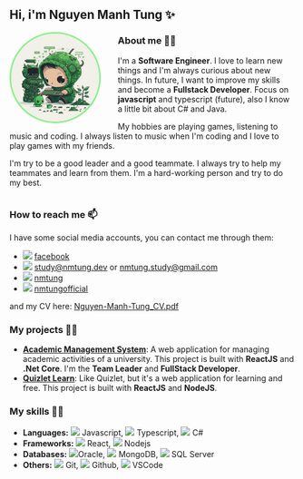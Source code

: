 ## Hi, i'm **Nguyen Manh Tung** ✨

<img align='left' src="./images/Tng_green_illustrations_technology_programmer_cute_4k_white_bac_11a5aedb-e558-441f-a5d6-337c5f46a9f6.png" style="border-radius: 1000px; margin-right: 30px; border: 3px lightgreen solid" width="155">

### About me 🙋‍♂️

I'm a **Software Engineer**. I love to learn new things and I'm always curious about new things. In future, I want to improve my skills and become a **Fullstack Developer**. Focus on **javascript** and typescript (future), also I know a little bit about C# and Java.

My hobbies are playing games, listening to music and coding. I always listen to music when I'm coding and I love to play games with my friends.

I'm try to be a good leader and a good teammate. I always try to help my teammates and learn from them. I'm a hard-working person and try to do my best. 

<div style="clear: both"></div>

### How to reach me 📫

I have some social media accounts, you can contact me through them:

- <img src="https://img.icons8.com/fluency/20/null/facebook-new.png"/> [facebook](https://www.facebook.com/NMTung.Socialnetwork/)
- <img src="https://img.icons8.com/fluency/20/null/apple-mail.png"/> [study@nmtung.dev](mailto:study@nmtung.dev) or [nmtung.study@gmail.com](mailto:nmtung.study@gmail.com)
- <img src="https://img.icons8.com/fluency/20/null/telegram-app.png"/> [nmtung](https://t.me/nmtung)
- <img src="https://img.icons8.com/fluency/20/null/skype.png"/> [nmtungofficial](skype:live:nmtungofficial)

and my CV here: [Nguyen-Manh-Tung_CV.pdf](./pdfs/Nguyen-Manh-Tung_CV.pdf)

### My projects 👨‍💻

- **[Academic Management System](https://github.com/FPT-NMTung/academic-management-system)**: A web application for managing academic activities of a university. This project is built with **ReactJS** and **.Net Core**. I'm the **Team Leader** and **FullStack Developer**.
- **[Quizlet Learn](https://github.com/AdonisGM/quizlet-learn)**: Like Quizlet, but it's a web application for learning and free. This project is built with **ReactJS** and **NodeJS**.

### My skills 🧑‍💻

- **Languages:** <img src="https://img.icons8.com/color/20/null/javascript.png"/> Javascript, <img src="https://img.icons8.com/color/20/null/typescript.png"/> Typescript, <img src="https://img.icons8.com/color/20/null/c-sharp-logo.png"/> C#
- **Frameworks:** <img src="https://img.icons8.com/color/20/null/react-native.png"/> React, <img src="https://img.icons8.com/color/20/null/nodejs.png"/> Nodejs
- **Databases:** <img src="https://icons8.com/icon/8ljTDYUEydbJ/oracle-pl-sql"/>Oracle, <img src="https://img.icons8.com/color/20/null/mongodb.png"/> MongoDB, <img src="https://img.icons8.com/color/20/null/microsoft-sql-server.png"/> SQL Server
- **Others:** <img src="https://img.icons8.com/color/20/null/git.png"/> Git, <img src="https://img.icons8.com/color/20/null/github.png"/> Github, <img src="https://img.icons8.com/color/20/null/visual-studio-code-2019.png"/> VSCode
